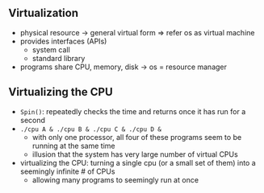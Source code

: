 ## Virtualization

- physical resource -> general virtual form => refer os as virtual machine
- provides interfaces (APIs)
  - system call
  - standard library
- programs share CPU, memory, disk -> os = resource manager

## Virtualizing the CPU

- `Spin()`: repeatedly checks the time and returns once it has run for a second
- `./cpu A & ./cpu B & ./cpu C & ./cpu D &`
  - with only one processor, all four of these programs seem to be running at the same time
  - illusion that the system has very large number of virtual CPUs
- virtualizing the CPU: turning a single cpu (or a small set of them) into a seemingly infinite # of CPUs
  - allowing many programs to seemingly run at once

